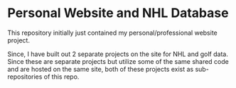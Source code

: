 # Personal Website and NHL Database

This repository initially just contained my personal/professional website project.

Since, I have built out 2 separate projects on the site for NHL and golf data. Since these are separate projects but utilize some of the same shared code and are hosted on the same site, both of these projects exist as sub-repositories of this repo.
